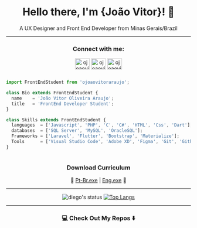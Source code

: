 <div align="center">

# Hello there, I'm {João Vitor}! 👋 
A UX Designer and Front End Developer from Minas Gerais/Brazil

</div>

---
  
  
<h3 align="center">Connect with me:</h3>
<p align="center">
<a href="http://ojoaovitoraraujo.site/" target="blank"><img align="center" src="http://ojoaovitoraraujo.site/world-grid.svg" alt="ojoaovitoraraujo" height="30" width="40" /></a>
<a href="https://www.linkedin.com/in/joaovitoraraujo/" target="blank"><img align="center" src="https://cdn.jsdelivr.net/npm/simple-icons@3.0.1/icons/linkedin.svg" alt="ojoaovitoraraujo" height="30" width="40" /></a>
<a href="https://instagram.com/ojoaovitoraraujo" target="blank"><img align="center" src="https://cdn.jsdelivr.net/npm/simple-icons@3.0.1/icons/instagram.svg" alt="ojoaovitoraraujo" height="30" width="40" /></a>
</p>


<div align="center">


</div>

```javascript

import FrontEndStudent from 'ojoaovitoraraujo';

class Bio extends FrontEndStudent {
  name    = 'João Vitor Oliveira Araujo';
  title   = 'FrontEnd Developer Student';
}

class Skills extends FrontEndStudent {
  languages  = ['Javascript', 'PHP', 'C', 'C#', 'HTML', 'Css', 'Dart'];
  databases  = ['SQL Server', 'MySQL', 'OracleSQL'];
  Frameworks = ['Laravel', 'Flutter', 'Bootstrap', 'Materialize'];
  Tools      = ['Visual Studio Code', 'Adobe XD', 'Figma', 'Git', 'Github'];
}
  


```
<div align="center">

  ### **Download Curriculum**
  🔽  [Pt-Br.exe](http://ojoaovitoraraujo.site/downloads/JoaoVitorOAraujo.pdf) |  [Eng.exe](http://ojoaovitoraraujo.site/downloads/JoaoVitorOAraujo.pdf)  🔽 


</div>


---
<div align="center">


![diego's status](https://github-readme-stats.vercel.app/api?username=ojoaovitoraraujo&&theme=dark&show_show_icons=true) [![Top Langs](https://github-readme-stats.vercel.app/api/top-langs/?username=ojoaovitoraraujo&langs_count=7&hide=html&theme=dark&layout=compact)](https://github.com/ojoaovitoraraujo/github-readme-stats)


</div>

---

### <div align="center"> 💻 Check Out My Repos ⬇️ </div>
